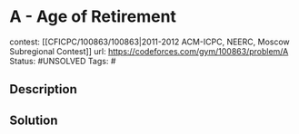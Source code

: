 # A - Age of Retirement

contest: [[CFICPC/100863/100863|2011-2012 ACM-ICPC, NEERC, Moscow Subregional Contest]]
url: https://codeforces.com/gym/100863/problem/A
Status: #UNSOLVED
Tags: #

## Description

## Solution

